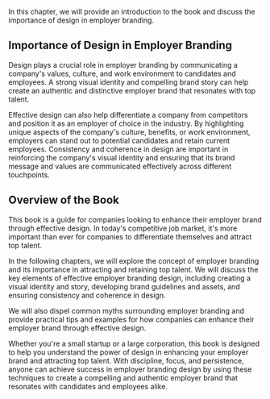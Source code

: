 
In this chapter, we will provide an introduction to the book and discuss the importance of design in employer branding.

Importance of Design in Employer Branding
-----------------------------------------

Design plays a crucial role in employer branding by communicating a company's values, culture, and work environment to candidates and employees. A strong visual identity and compelling brand story can help create an authentic and distinctive employer brand that resonates with top talent.

Effective design can also help differentiate a company from competitors and position it as an employer of choice in the industry. By highlighting unique aspects of the company's culture, benefits, or work environment, employers can stand out to potential candidates and retain current employees. Consistency and coherence in design are important in reinforcing the company's visual identity and ensuring that its brand message and values are communicated effectively across different touchpoints.

Overview of the Book
--------------------

This book is a guide for companies looking to enhance their employer brand through effective design. In today's competitive job market, it's more important than ever for companies to differentiate themselves and attract top talent.

In the following chapters, we will explore the concept of employer branding and its importance in attracting and retaining top talent. We will discuss the key elements of effective employer branding design, including creating a visual identity and story, developing brand guidelines and assets, and ensuring consistency and coherence in design.

We will also dispel common myths surrounding employer branding and provide practical tips and examples for how companies can enhance their employer brand through effective design.

Whether you're a small startup or a large corporation, this book is designed to help you understand the power of design in enhancing your employer brand and attracting top talent. With discipline, focus, and persistence, anyone can achieve success in employer branding design by using these techniques to create a compelling and authentic employer brand that resonates with candidates and employees alike.
